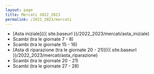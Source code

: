 ```yaml
---
layout: page
title: Mercati 2022_2023
permalink: /2022_2023/mercati
---
```


- [Asta iniziale]({{ site.baseurl }}/2022_2023/mercati/asta_iniziale)
- Scambi (tra le giornate 7 - 8)
- Scambi (tra le giornate 15 - 16)
- [Asta di riparazione (tra le giornate 20 - 21)]({{ site.baseurl }}/2022_2023/mercati/asta_riparazione)
- Scambi (tra le giornate 20 - 21)
- Scambi (tra le giornate 27 - 28)